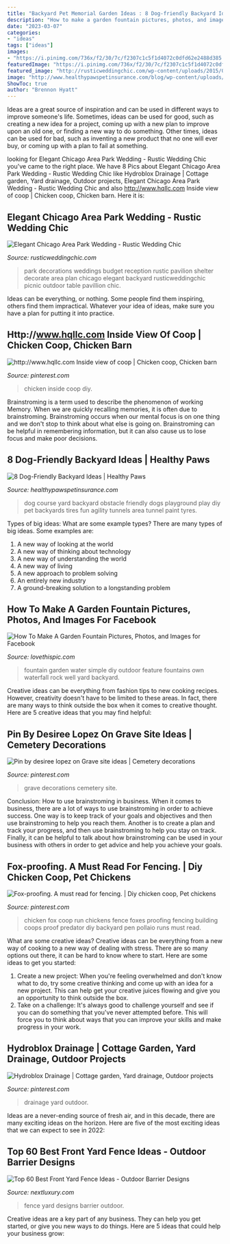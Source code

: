 ```yaml
---
title: "Backyard Pet Memorial Garden Ideas : 8 Dog-friendly Backyard Ideas"
description: "How to make a garden fountain pictures, photos, and images for facebook"
date: "2023-03-07"
categories:
- "ideas"
tags: ["ideas"]
images:
- "https://i.pinimg.com/736x/f2/30/7c/f2307c1c5f1d4072c0dfd62e2488d385.jpg"
featuredImage: "https://i.pinimg.com/736x/f2/30/7c/f2307c1c5f1d4072c0dfd62e2488d385.jpg"
featured_image: "http://rusticweddingchic.com/wp-content/uploads/2015/01/Herron_Sell_Jordan_Weiland_Photography_Reception19_low-590x394.jpg"
image: "http://www.healthypawspetinsurance.com/blog/wp-content/uploads/dog_obstacle_course_yard.jpg"
ShowToc: true
author: "Brennon Hyatt"
---
```



Ideas are a great source of inspiration and can be used in different ways to improve someone's life. Sometimes, ideas can be used for good, such as creating a new idea for a project, coming up with a new plan to improve upon an old one, or finding a new way to do something. Other times, ideas can be used for bad, such as inventing a new product that no one will ever buy, or coming up with a plan to fail at something.

	

		
looking for Elegant Chicago Area Park Wedding - Rustic Wedding Chic you've came to the right place. We have 8 Pics about Elegant Chicago Area Park Wedding - Rustic Wedding Chic like Hydroblox Drainage | Cottage garden, Yard drainage, Outdoor projects, Elegant Chicago Area Park Wedding - Rustic Wedding Chic and also http://www.hqllc.com Inside view of coop | Chicken coop, Chicken barn. Here it is:
		
    
## Elegant Chicago Area Park Wedding - Rustic Wedding Chic

<img loading=lazy src="http://rusticweddingchic.com/wp-content/uploads/2015/01/Herron_Sell_Jordan_Weiland_Photography_Reception19_low-590x394.jpg" onerror="this.onerror=null;this.src='https://tse2.mm.bing.net/th?id=OIP.wtRvFoaQf-RGxzM68euPxwHaE8&amp;pid=15.1';" alt="Elegant Chicago Area Park Wedding - Rustic Wedding Chic">

_Source: rusticweddingchic.com_

>park decorations weddings budget reception rustic pavilion shelter decorate area plan chicago elegant backyard rusticweddingchic picnic outdoor table pavillion chic. 

	

Ideas can be everything, or nothing. Some people find them inspiring, others find them impractical. Whatever your idea of ideas, make sure you have a plan for putting it into practice.

    
## Http://www.hqllc.com Inside View Of Coop | Chicken Coop, Chicken Barn

<img loading=lazy src="https://i.pinimg.com/736x/f2/30/7c/f2307c1c5f1d4072c0dfd62e2488d385.jpg" onerror="this.onerror=null;this.src='https://tse3.mm.bing.net/th?id=OIP.vWyj9Fo3hZZQbpPrc_5bngHaJ3&amp;pid=15.1';" alt="http://www.hqllc.com Inside view of coop | Chicken coop, Chicken barn">

_Source: pinterest.com_

>chicken inside coop diy. 

	

Brainstroming is a term used to describe the phenomenon of working Memory. When we are quickly recalling memories, it is often due to brainstroming. Brainstroming occurs when our mental focus is on one thing and we don't stop to think about what else is going on. Brainstroming can be helpful in remembering information, but it can also cause us to lose focus and make poor decisions.

    
## 8 Dog-Friendly Backyard Ideas | Healthy Paws

<img loading=lazy src="http://www.healthypawspetinsurance.com/blog/wp-content/uploads/dog_obstacle_course_yard.jpg" onerror="this.onerror=null;this.src='https://tse3.mm.bing.net/th?id=OIP.CQJJRULfYRfaduLsW69c1gHaJ4&amp;pid=15.1';" alt="8 Dog-Friendly Backyard Ideas | Healthy Paws">

_Source: healthypawspetinsurance.com_

>dog course yard backyard obstacle friendly dogs playground play diy pet backyards tires fun agility tunnels area tunnel paint tyres. 

	

Types of big ideas: What are some example types?
There are many types of big ideas. Some examples are:
1. A new way of looking at the world 
2. A new way of thinking about technology 
3. A new way of understanding the world 
4. A new way of living 
5. A new approach to problem solving 
6. An entirely new industry 
7. A ground-breaking solution to a longstanding problem 

    
## How To Make A Garden Fountain Pictures, Photos, And Images For Facebook

<img loading=lazy src="http://www.lovethispic.com/uploaded_images/240196-How-To-Make-A-Garden-Fountain.jpg" onerror="this.onerror=null;this.src='https://tse2.mm.bing.net/th?id=OIP.EVngzyd43rRHHhKUzxgNSwHaMW&amp;pid=15.1';" alt="How To Make A Garden Fountain Pictures, Photos, and Images for Facebook">

_Source: lovethispic.com_

>fountain garden water simple diy outdoor feature fountains own waterfall rock well yard backyard. 

	

Creative ideas can be everything from fashion tips to new cooking recipes. However, creativity doesn't have to be limited to these areas. In fact, there are many ways to think outside the box when it comes to creative thought. Here are 5 creative ideas that you may find helpful:

    
## Pin By Desiree Lopez On Grave Site Ideas | Cemetery Decorations

<img loading=lazy src="https://i.pinimg.com/736x/43/35/19/433519f4cd8a95bf9802fc47e0a551b8.jpg" onerror="this.onerror=null;this.src='https://tse3.mm.bing.net/th?id=OIP.1gS6sQU718QBmFlmTAmV6wHaNG&amp;pid=15.1';" alt="Pin by desiree lopez on Grave site ideas | Cemetery decorations">

_Source: pinterest.com_

>grave decorations cemetery site. 

	

Conclusion: How to use brainstroming in business.
When it comes to business, there are a lot of ways to use brainstroming in order to achieve success. One way is to keep track of your goals and objectives and then use brainstroming to help you reach them. Another is to create a plan and track your progress, and then use brainstroming to help you stay on track. Finally, it can be helpful to talk about how brainstroming can be used in your business with others in order to get advice and help you achieve your goals.

    
## Fox-proofing. A Must Read For Fencing. | Diy Chicken Coop, Pet Chickens

<img loading=lazy src="https://i.pinimg.com/736x/5c/86/6e/5c866e0e0126836a8d6e27462ef3298a.jpg" onerror="this.onerror=null;this.src='https://tse1.mm.bing.net/th?id=OIP.bqPfmxGMAbgK2tPsOPJzwQAAAA&amp;pid=15.1';" alt="Fox-proofing. A must read for fencing. | Diy chicken coop, Pet chickens">

_Source: pinterest.com_

>chicken fox coop run chickens fence foxes proofing fencing building coops proof predator diy backyard pen pollaio runs must read. 

	

What are some creative ideas?
Creative ideas can be everything from a new way of cooking to a new way of dealing with stress. There are so many options out there, it can be hard to know where to start. Here are some ideas to get you started: 
1. Create a new project: When you're feeling overwhelmed and don't know what to do, try some creative thinking and come up with an idea for a new project. This can help get your creative juices flowing and give you an opportunity to think outside the box.
2. Take on a challenge: It's always good to challenge yourself and see if you can do something that you've never attempted before. This will force you to think about ways that you can improve your skills and make progress in your work. 

    
## Hydroblox Drainage | Cottage Garden, Yard Drainage, Outdoor Projects

<img loading=lazy src="https://i.pinimg.com/736x/6a/2d/5a/6a2d5a922523f0fe6ec0dbe4e8fcf16c--landscaping.jpg" onerror="this.onerror=null;this.src='https://tse4.mm.bing.net/th?id=OIP.YExpQSMyHgX_mzZGkrM0MQHaJ6&amp;pid=15.1';" alt="Hydroblox Drainage | Cottage garden, Yard drainage, Outdoor projects">

_Source: pinterest.com_

>drainage yard outdoor. 

	

Ideas are a never-ending source of fresh air, and in this decade, there are many exciting ideas on the horizon. Here are five of the most exciting ideas that we can expect to see in 2022: 

    
## Top 60 Best Front Yard Fence Ideas - Outdoor Barrier Designs

<img loading=lazy src="http://nextluxury.com/wp-content/uploads/black-front-yard-fence-home-designs.jpg" onerror="this.onerror=null;this.src='https://tse2.mm.bing.net/th?id=OIP.P2qfPPQOG8xf5zY2axj_VgHaFj&amp;pid=15.1';" alt="Top 60 Best Front Yard Fence Ideas - Outdoor Barrier Designs">

_Source: nextluxury.com_

>fence yard designs barrier outdoor. 

	

Creative ideas are a key part of any business. They can help you get started, or give you new ways to do things. Here are 5 ideas that could help your business grow:

